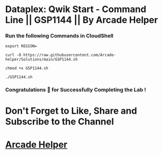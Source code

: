 # Dataplex: Qwik Start - Command Line || GSP1144 || By Arcade Helper

### Run the following Commands in CloudShell

```
export REGION=
```
```
curl -O https://raw.githubusercontent.com/Arcade-helper/Solutions/main/GSP1144.sh

chmod +x GSP1144.sh

./GSP1144.sh
```

### Congratulations 🎉 for Successfully Completing the Lab !


# Don't Forget to Like, Share and Subscribe to the Channel

# [Arcade Helper](https://www.youtube.com/@ArcadeHelper1418)
